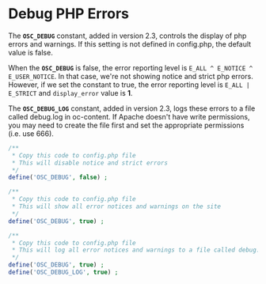 # Debug PHP Errors

The **`OSC_DEBUG`** constant, added in version 2.3, controls the display of php errors and warnings. If this setting is not defined in config.php, the default value is false.

When the **`OSC_DEBUG`** is false, the error reporting level is `E_ALL ^ E_NOTICE ^ E_USER_NOTICE`. In that case, we're not showing notice and strict php errors. However, if we set the constant to true, the error reporting level is `E_ALL | E_STRICT` and `display_error` value is **1**.

The **`OSC_DEBUG_LOG`** constant, added in version 2.3, logs these errors to a file called debug.log in oc-content. If Apache doesn't have write permissions, you may need to create the file first and set the appropriate permissions \(i.e. use 666\).

```php
/**
 * Copy this code to config.php file
 * This will disable notice and strict errors
 */
define('OSC_DEBUG', false) ;
```

```php
/**
 * Copy this code to config.php file
 * This will show all error notices and warnings on the site
 */
define('OSC_DEBUG', true) ;
```

```php
/**
 * Copy this code to config.php file
 * This will log all error notices and warnings to a file called debug.log in oc-content
 */
define('OSC_DEBUG', true) ;
define('OSC_DEBUG_LOG', true) ;
```

